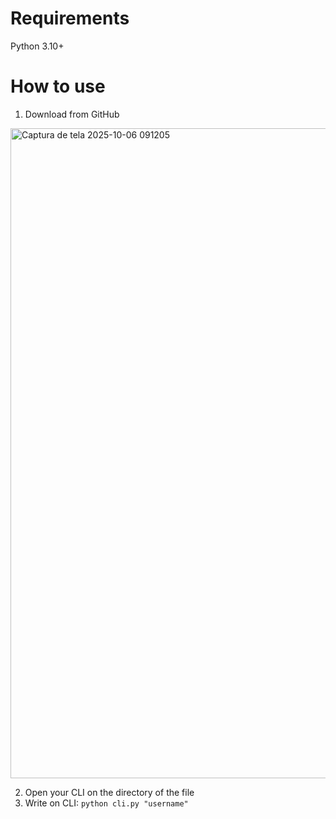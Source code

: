 # Requirements
Python 3.10+

# How to use
1. Download from GitHub

<img width="1920" height="1040" alt="Captura de tela 2025-10-06 091205" src="https://github.com/user-attachments/assets/a5b9ccde-9eb1-4409-b790-5bd03dc96820" />

2. Open your CLI on the directory of the file
3. Write on CLI: <code>python cli.py "username"<code>
